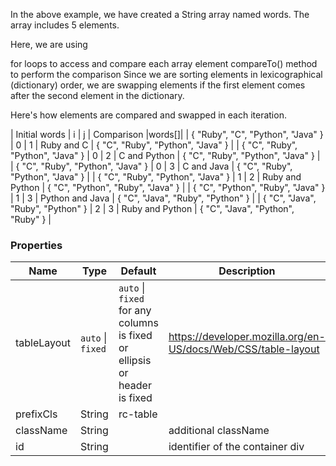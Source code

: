 In the above example, we have created a String array named words. The array includes 5 elements.

Here, we are using

for loops to access and compare each array element
compareTo() method to perform the comparison
Since we are sorting elements in lexicographical (dictionary) order, we are swapping elements if the first element comes after the second element in the dictionary.

Here's how elements are compared and swapped in each iteration.

| Initial words | i	| j	| Comparison |words[]|
| { "Ruby", "C", "Python", "Java" } | 0	| 1	| Ruby and C | { "C", "Ruby", "Python", "Java" } |
| { "C", "Ruby", "Python", "Java" } |	0	| 2	| C and Python | { "C", "Ruby", "Python", "Java" } |
| { "C", "Ruby", "Python", "Java" } |	0	| 3	| C and Java | { "C", "Ruby", "Python", "Java" } |
| { "C", "Ruby", "Python", "Java" } |	1	| 2	| Ruby and Python | { "C", "Python", "Ruby", "Java" } |
| { "C", "Python", "Ruby", "Java" } |	1	| 3	| Python and Java	| { "C", "Java", "Ruby", "Python" } |
| { "C", "Java", "Ruby", "Python" } |	2	| 3	| Ruby and Python	| { "C", "Java", "Python", "Ruby" } |


### Properties

| Name | Type | Default | Description |
| --- | --- | --- | --- |
| tableLayout | `auto` \| `fixed` | `auto` \| `fixed` for any columns is fixed or ellipsis or header is fixed | https://developer.mozilla.org/en-US/docs/Web/CSS/table-layout |
| prefixCls | String | rc-table |  |
| className | String |  | additional className |
| id | String |  | identifier of the container div |
